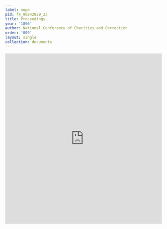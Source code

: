 ```yaml
---
label: nope
pid: fk_00242829_23
title: Proceedings
year: '1896'
author: National Conference of Charities and Correction
order: '009'
layout: single
collection: documents
---
```

<iframe src="https://northwestern.app.box.com/embed/s/9m23zm2lnc799h47izfw8g2742vgqpom?sortColumn=date&view=list" width="100%" height="550" frameborder="0" allowfullscreen webkitallowfullscreen msallowfullscreen></iframe>
